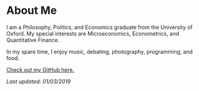 # About Me

I am a Philosophy, Politics, and Economics graduate from the University of Oxford. My special interests are Microeconomics, Econometrics, and Quantitative Finance.

In my spare time, I enjoy music, debating, photography, programming, and food.

[Check out my GitHub here.](https://github.com/wangazz)

_Last updated: 01/03/2019_
